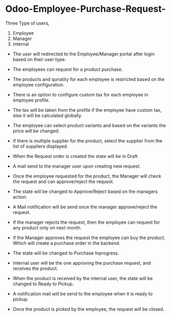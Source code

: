 # Odoo-Employee-Purchase-Request-
Three Type of users,

 1. Employee
 2. Manager
 3. Internal
 
* The user will redirected to the Employee/Manager portal after login based on their user type. 
* The employees can request for a product purchase.
* The products and qunatity for each employee is restricted based on the employee configuration.
* There is an option to configure custom tax for each employee in employee profile.
* The tax will be taken from the profile if the employee have custom tax, else it will be calculated globally.
* The employee can select product variants and based on the variants the price will be changed.
* if there is multiple supplier for the product, select the supplier from the list of suppliers displayed.
* When the Request order is created the state will be in Draft
* A mail send to the manager user upon creating new request.

* Once the employee requested for the product, the Manager will check the request and can approve/reject the request.
* The state will be changed to Approve/Reject based on the managers action.
* A Mail notification will be send once the manager approve/reject the request.
* If the manager rejects the request, then the employee can request for any product only on next month.
* If the Manager approves the request the employee can buy the product, Which will create a purchase order in the backend.
* The state will be changed to Purchase Inprogress.

* Internal user will be the one approving the purchase request, and receives the product.
* When the product is received by the internal user, the state will be changed to Ready to Pickup.
* A notification mail will be send to the employee when it is ready to pickup.
* Once the product is picked by the employee, the request will be closed.

